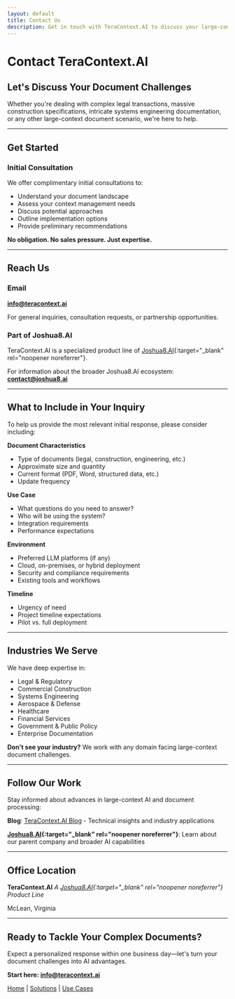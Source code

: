 ```yaml
---
layout: default
title: Contact Us
description: Get in touch with TeraContext.AI to discuss your large-context document processing needs.
---
```


# Contact TeraContext.AI

## Let's Discuss Your Document Challenges

Whether you're dealing with complex legal transactions, massive construction specifications, intricate systems engineering documentation, or any other large-context document scenario, we're here to help.

---

## Get Started

### Initial Consultation

We offer complimentary initial consultations to:
- Understand your document landscape
- Assess your context management needs
- Discuss potential approaches
- Outline implementation options
- Provide preliminary recommendations

**No obligation. No sales pressure. Just expertise.**

---

## Reach Us

### Email
**[info@teracontext.ai](mailto:info@teracontext.ai)**

For general inquiries, consultation requests, or partnership opportunities.

### Part of Joshua8.AI

TeraContext.AI is a specialized product line of [Joshua8.AI](https://joshua8.ai){:target="_blank" rel="noopener noreferrer"}.

For information about the broader Joshua8.AI ecosystem:
**[contact@joshua8.ai](mailto:contact@joshua8.ai)**

---

## What to Include in Your Inquiry

To help us provide the most relevant initial response, please consider including:

**Document Characteristics**
- Type of documents (legal, construction, engineering, etc.)
- Approximate size and quantity
- Current format (PDF, Word, structured data, etc.)
- Update frequency

**Use Case**
- What questions do you need to answer?
- Who will be using the system?
- Integration requirements
- Performance expectations

**Environment**
- Preferred LLM platforms (if any)
- Cloud, on-premises, or hybrid deployment
- Security and compliance requirements
- Existing tools and workflows

**Timeline**
- Urgency of need
- Project timeline expectations
- Pilot vs. full deployment

---

## Industries We Serve

We have deep expertise in:
- Legal & Regulatory
- Commercial Construction
- Systems Engineering
- Aerospace & Defense
- Healthcare
- Financial Services
- Government & Public Policy
- Enterprise Documentation

**Don't see your industry?** We work with any domain facing large-context document challenges.

---

## Follow Our Work

Stay informed about advances in large-context AI and document processing:

**Blog**: [TeraContext.AI Blog](/blog) - Technical insights and industry applications

**[Joshua8.AI](https://joshua8.ai){:target="_blank" rel="noopener noreferrer"}**: Learn about our parent company and broader AI capabilities

---

## Office Location

**TeraContext.AI**
*A [Joshua8.AI](https://joshua8.ai){:target="_blank" rel="noopener noreferrer"} Product Line*

McLean, Virginia

---

## Ready to Tackle Your Complex Documents?

Expect a personalized response within one business day—let's turn your document challenges into AI advantages.

**Start here: [info@teracontext.ai](mailto:info@teracontext.ai)**

[Home](/index.md) | [Solutions](/solutions) | [Use Cases](/use-cases)
